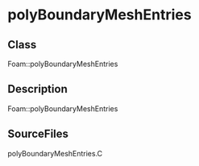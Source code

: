 # polyBoundaryMeshEntries 
## Class
Foam::polyBoundaryMeshEntries

## Description
Foam::polyBoundaryMeshEntries

## SourceFiles
polyBoundaryMeshEntries.C

